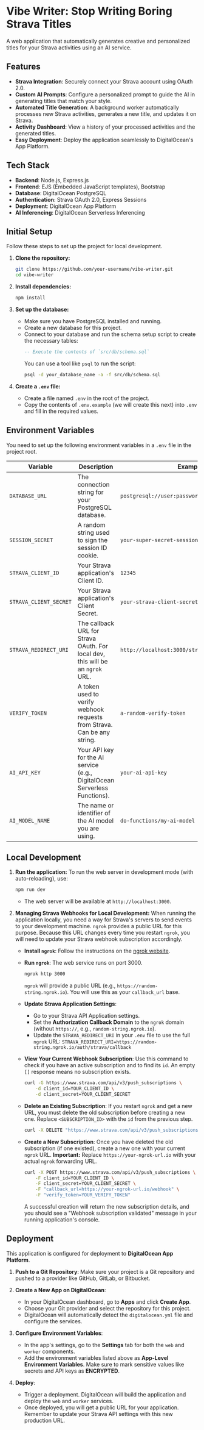 # Vibe Writer: Stop Writing Boring Strava Titles

A web application that automatically generates creative and personalized titles for your Strava activities using an AI service.

## Features

-   **Strava Integration**: Securely connect your Strava account using OAuth 2.0.
-   **Custom AI Prompts**: Configure a personalized prompt to guide the AI in generating titles that match your style.
-   **Automated Title Generation**: A background worker automatically processes new Strava activities, generates a new title, and updates it on Strava.
-   **Activity Dashboard**: View a history of your processed activities and the generated titles.
-   **Easy Deployment**: Deploy the application seamlessly to DigitalOcean's App Platform.

## Tech Stack

-   **Backend**: Node.js, Express.js
-   **Frontend**: EJS (Embedded JavaScript templates), Bootstrap
-   **Database**: DigitalOcean PostgreSQL
-   **Authentication**: Strava OAuth 2.0, Express Sessions
-   **Deployment**: DigitalOcean App Platform
-   **AI Inferencing**: DigitalOcean Serverless Inferencing

## Initial Setup

Follow these steps to set up the project for local development.

1.  **Clone the repository:**
    ```bash
    git clone https://github.com/your-username/vibe-writer.git
    cd vibe-writer
    ```

2.  **Install dependencies:**
    ```bash
    npm install
    ```

3.  **Set up the database:**
    -   Make sure you have PostgreSQL installed and running.
    -   Create a new database for this project.
    -   Connect to your database and run the schema setup script to create the necessary tables:
        ```sql
        -- Execute the contents of `src/db/schema.sql`
        ```
        You can use a tool like `psql` to run the script:
        ```bash
        psql -d your_database_name -a -f src/db/schema.sql
        ```

4.  **Create a `.env` file:**
    -   Create a file named `.env` in the root of the project.
    -   Copy the contents of `.env.example` (we will create this next) into `.env` and fill in the required values.

## Environment Variables

You need to set up the following environment variables in a `.env` file in the project root.

| Variable              | Description                                                                                             | Example                                                  |
| --------------------- | ------------------------------------------------------------------------------------------------------- | -------------------------------------------------------- |
| `DATABASE_URL`        | The connection string for your PostgreSQL database.                                                     | `postgresql://user:password@host:port/database`          |
| `SESSION_SECRET`      | A random string used to sign the session ID cookie.                                                     | `your-super-secret-session-key`                          |
| `STRAVA_CLIENT_ID`    | Your Strava application's Client ID.                                                                    | `12345`                                                  |
| `STRAVA_CLIENT_SECRET`| Your Strava application's Client Secret.                                                                | `your-strava-client-secret`                              |
| `STRAVA_REDIRECT_URI` | The callback URL for Strava OAuth. For local dev, this will be an `ngrok` URL.                          | `http://localhost:3000/strava/callback`                  |
| `VERIFY_TOKEN`        | A token used to verify webhook requests from Strava. Can be any string.                                 | `a-random-verify-token`                                  |
| `AI_API_KEY`          | Your API key for the AI service (e.g., DigitalOcean Serverless Functions).                               | `your-ai-api-key`                                        |
| `AI_MODEL_NAME`       | The name or identifier of the AI model you are using.                                                   | `do-functions/my-ai-model`                               |

## Local Development

1.  **Run the application:**
    To run the web server in development mode (with auto-reloading), use:
    ```bash
    npm run dev
    ```
    -   The web server will be available at `http://localhost:3000`.

2.  **Managing Strava Webhooks for Local Development:**
    When running the application locally, you need a way for Strava's servers to send events to your development machine. `ngrok` provides a public URL for this purpose. Because this URL changes every time you restart `ngrok`, you will need to update your Strava webhook subscription accordingly.

    -   **Install `ngrok`**: Follow the instructions on the [ngrok website](https://ngrok.com/download).

    -   **Run `ngrok`**: The web service runs on port 3000.
        ```bash
        ngrok http 3000
        ```
        `ngrok` will provide a public URL (e.g., `https://random-string.ngrok.io`). You will use this as your `callback_url` base.

    -   **Update Strava Application Settings**:
        -   Go to your Strava API Application settings.
        -   Set the **Authorization Callback Domain** to the `ngrok` domain (without `https://`, e.g., `random-string.ngrok.io`).
        -   Update the `STRAVA_REDIRECT_URI` in your `.env` file to use the full `ngrok` URL:
            `STRAVA_REDIRECT_URI=https://random-string.ngrok.io/auth/strava/callback`

    -   **View Your Current Webhook Subscription**:
        Use this command to check if you have an active subscription and to find its `id`. An empty `[]` response means no subscription exists.
        ```bash
        curl -G https://www.strava.com/api/v3/push_subscriptions \
            -d client_id=YOUR_CLIENT_ID \
            -d client_secret=YOUR_CLIENT_SECRET
        ```

    -   **Delete an Existing Subscription**:
        If you restart `ngrok` and get a new URL, you must delete the old subscription before creating a new one. Replace `<SUBSCRIPTION_ID>` with the `id` from the previous step.
        ```bash
        curl -X DELETE "https://www.strava.com/api/v3/push_subscriptions/<SUBSCRIPTION_ID>?client_id=YOUR_CLIENT_ID&client_secret=YOUR_CLIENT_SECRET"
        ```

    -   **Create a New Subscription**:
        Once you have deleted the old subscription (if one existed), create a new one with your current `ngrok` URL. **Important:** Replace `https://your-ngrok-url.io` with your actual `ngrok` forwarding URL.
        ```bash
        curl -X POST https://www.strava.com/api/v3/push_subscriptions \
            -F client_id=YOUR_CLIENT_ID \
            -F client_secret=YOUR_CLIENT_SECRET \
            -F "callback_url=https://your-ngrok-url.io/webhook" \
            -F "verify_token=YOUR_VERIFY_TOKEN"
        ```
        A successful creation will return the new subscription details, and you should see a "Webhook subscription validated" message in your running application's console.

## Deployment

This application is configured for deployment to **DigitalOcean App Platform**.

1.  **Push to a Git Repository**:
    Make sure your project is a Git repository and pushed to a provider like GitHub, GitLab, or Bitbucket.

2.  **Create a New App on DigitalOcean**:
    -   In your DigitalOcean dashboard, go to **Apps** and click **Create App**.
    -   Choose your Git provider and select the repository for this project.
    -   DigitalOcean will automatically detect the `digitalocean.yml` file and configure the services.

3.  **Configure Environment Variables**:
    -   In the app's settings, go to the **Settings** tab for both the `web` and `worker` components.
    -   Add the environment variables listed above as **App-Level Environment Variables**. Make sure to mark sensitive values like secrets and API keys as **ENCRYPTED**.

4.  **Deploy**:
    -   Trigger a deployment. DigitalOcean will build the application and deploy the `web` and `worker` services.
    -   Once deployed, you will get a public URL for your application. Remember to update your Strava API settings with this new production URL. 